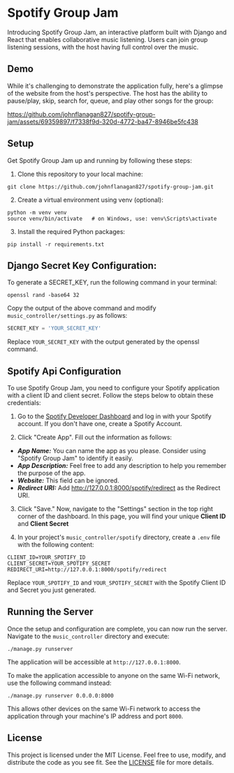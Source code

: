 # Spotify Group Jam

Introducing Spotify Group Jam, an interactive platform built with Django and React that enables collaborative music listening. Users can join group listening sessions, with the host having full control over the music.

## Demo

While it's challenging to demonstrate the application fully, here's a glimpse of the website from the host's perspective. The host has the ability to pause/play, skip, search for, queue, and play other songs for the group:

https://github.com/johnflanagan827/spotify-group-jam/assets/69359897/f7338f9d-320d-4772-ba47-8946be5fc438

## Setup

Get Spotify Group Jam up and running by following these steps:

1. Clone this repository to your local machine:

```
git clone https://github.com/johnflanagan827/spotify-group-jam.git
```

2. Create a virtual environment using venv (optional):

```
python -m venv venv
source venv/bin/activate   # on Windows, use: venv\Scripts\activate
```

3. Install the required Python packages:

```
pip install -r requirements.txt
```

## Django Secret Key Configuration:

To generate a SECRET_KEY, run the following command in your terminal:

```
openssl rand -base64 32
```

Copy the output of the above command and modify `music_controller/settings.py` as follows:

```python
SECRET_KEY = 'YOUR_SECRET_KEY'
```

Replace `YOUR_SECRET_KEY` with the output generated by the openssl command.

## Spotify Api Configuration

To use Spotify Group Jam, you need to configure your Spotify application with a client ID and client secret. Follow the steps below to obtain these credentials:

1. Go to the [Spotify Developer Dashboard](https://developer.spotify.com/dashboard) and log in with your Spotify account. If you don't have one, create a Spotify Account.

2. Click "Create App". Fill out the information as follows:

- ***App Name:*** You can name the app as you please. Consider using "Spotify Group Jam" to identify it easily.
- ***App Description:*** Feel free to add any description to help you remember the purpose of the app.
- ***Website:*** This field can be ignored.
- ***Redirect URI:*** Add http://127.0.0.1:8000/spotify/redirect as the Redirect URI.

3. Click "Save." Now, navigate to the "Settings" section in the top right corner of the dashboard. In this page, you will find your unique **Client ID** and **Client Secret**

4. In your project's `music_controller/spotify` directory, create a `.env` file with the following content:

```
CLIENT_ID=YOUR_SPOTIFY_ID
CLIENT_SECRET=YOUR_SPOTIFY_SECRET
REDIRECT_URI=http://127.0.0.1:8000/spotify/redirect
```

Replace `YOUR_SPOTIFY_ID` and `YOUR_SPOTIFY_SECRET` with the Spotify Client ID and Secret you just generated.


## Running the Server

Once the setup and configuration are complete, you can now run the server. Navigate to the `music_controller` directory and execute:

```
./manage.py runserver
```

The application will be accessible at `http://127.0.0.1:8000`.

To make the application accessible to anyone on the same Wi-Fi network, use the following command instead:

```
./manage.py runserver 0.0.0.0:8000
```

This allows other devices on the same Wi-Fi network to access the application through your machine's IP address and port `8000`.

## License

This project is licensed under the MIT License. Feel free to use, modify, and distribute the code as you see fit. See the [LICENSE](LICENSE) file for more details.
